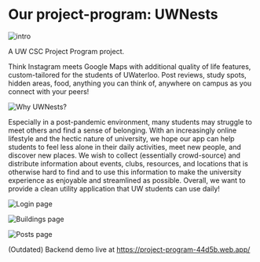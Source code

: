 # Our project-program: UWNests
![intro](https://cdn.discordapp.com/attachments/789306307554705408/1065528713887875112/image.png)

A UW CSC Project Program project.

Think Instagram meets Google Maps with additional quality of life features, custom-tailored for the students of UWaterloo. Post reviews, study spots, hidden areas, food, anything you can think of, anywhere on campus as you connect with your peers!

![Why UWNests?](https://cdn.discordapp.com/attachments/789306307554705408/1065528593758834778/image.png)

Especially in a post-pandemic environment, many students may struggle to meet others and find a sense of belonging. With an increasingly online lifestyle and the hectic nature of university, we hope our app can help students to feel less alone in their daily activities, meet new people, and discover new places. We wish to collect (essentially crowd-source) and distribute information about events, clubs, resources, and locations that is otherwise hard to find and to use this information to make the university experience as enjoyable and streamlined as possible. Overall, we want to provide a clean utility application that UW students can use daily!

![Login page](https://cdn.discordapp.com/attachments/789306307554705408/1065528633810235443/image.png)

![Buildings page](https://cdn.discordapp.com/attachments/789306307554705408/1065528671152128070/image.png)

![Posts page](https://cdn.discordapp.com/attachments/789306307554705408/1065529081518628925/image.png)

(Outdated) Backend demo live at https://project-program-44d5b.web.app/
